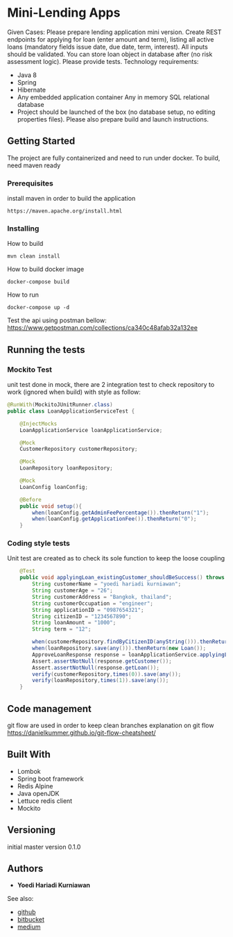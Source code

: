 # Mini-Lending Apps

Given Cases:
Please prepare lending application mini version. Create REST endpoints for applying for loan (enter amount and term), listing all active loans (mandatory fields issue date, due date, term, interest). All inputs should be validated. You can store loan object in database after (no risk assessment logic). Please provide tests.
Technology requirements:
* Java 8
* Spring
* Hibernate
* Any embedded application container Any in memory SQL relational database
* Project should be launched of the box (no database setup, no editing properties files). Please also prepare build and launch instructions.


## Getting Started

The project are fully containerized and need to run under docker.
To build, need maven ready

### Prerequisites

install maven in order to build the application

```
https://maven.apache.org/install.html
```

### Installing

How to build

```
mvn clean install
```

How to build docker image

```
docker-compose build
```

How to run

```
docker-compose up -d
```

Test the api using postman bellow:
https://www.getpostman.com/collections/ca340c48afab32a132ee

## Running the tests

### Mockito Test

unit test done in mock, there are 2 integration test to check repository to work (ignored when build) with style as follow:

```java
@RunWith(MockitoJUnitRunner.class)
public class LoanApplicationServiceTest {

    @InjectMocks
    LoanApplicationService loanApplicationService;

    @Mock
    CustomerRepository customerRepository;

    @Mock
    LoanRepository loanRepository;

    @Mock
    LoanConfig loanConfig;

    @Before
    public void setup(){
        when(loanConfig.getAdminFeePercentage()).thenReturn("1");
        when(loanConfig.getApplicationFee()).thenReturn("0");
    }
```

### Coding style tests

Unit test are created as to check its sole function to keep the loose coupling

```java
    @Test
    public void applyingLoan_existingCustomer_shouldBeSuccess() throws Exception{
        String customerName = "yoedi hariadi kurniawan";
        String customerAge = "26";
        String customerAddress = "Bangkok, thailand";
        String customerOccupation = "engineer";
        String applicationID = "0987654321";
        String citizenID = "1234567890";
        String loanAmount = "1000";
        String term = "12";

        when(customerRepository.findByCitizenID(anyString())).thenReturn(new Customer());
        when(loanRepository.save(any())).thenReturn(new Loan());
        ApproveLoanResponse response = loanApplicationService.applyingLoan(customerName, customerAge,customerAddress,customerOccupation,applicationID,citizenID,loanAmount,term);
        Assert.assertNotNull(response.getCustomer());
        Assert.assertNotNull(response.getLoan());
        verify(customerRepository,times(0)).save(any());
        verify(loanRepository,times(1)).save(any());
    }
```

## Code management

git flow are used in order to keep clean branches
explanation on git flow
https://danielkummer.github.io/git-flow-cheatsheet/

## Built With

* Lombok
* Spring boot framework
* Redis Alpine
* Java openJDK
* Lettuce redis client
* Mockito

## Versioning

initial master version 0.1.0

## Authors

* **Yoedi Hariadi Kurniawan**

See also:
* [github](http://github.com/zeemetz)
* [bitbucket](http://bitbucket.org/yeeha)
* [medium](http://medium.com/@yodyhariadi_93)

